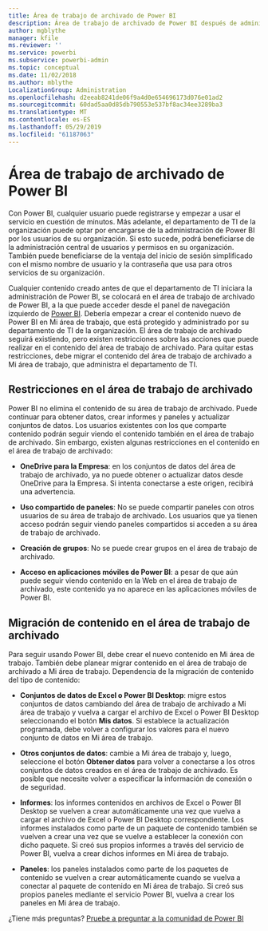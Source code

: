 ```yaml
---
title: Área de trabajo de archivado de Power BI
description: Área de trabajo de archivado de Power BI después de administrar al inquilino de Office 365
author: mgblythe
manager: kfile
ms.reviewer: ''
ms.service: powerbi
ms.subservice: powerbi-admin
ms.topic: conceptual
ms.date: 11/02/2018
ms.author: mblythe
LocalizationGroup: Administration
ms.openlocfilehash: d2eeab8241de06f9a4d0e654696173d076e01ad2
ms.sourcegitcommit: 60dad5aa0d85db790553e537bf8ac34ee3289ba3
ms.translationtype: MT
ms.contentlocale: es-ES
ms.lasthandoff: 05/29/2019
ms.locfileid: "61187063"
---
```

# <a name="power-bi-archived-workspace"></a>Área de trabajo de archivado de Power BI

Con Power BI, cualquier usuario puede registrarse y empezar a usar el servicio en cuestión de minutos.  Más adelante, el departamento de TI de la organización puede optar por encargarse de la administración de Power BI por los usuarios de su organización.  Si esto sucede, podrá beneficiarse de la administración central de usuarios y permisos en su organización. También puede beneficiarse de la ventaja del inicio de sesión simplificado con el mismo nombre de usuario y la contraseña que usa para otros servicios de su organización.

Cualquier contenido creado antes de que el departamento de TI iniciara la administración de Power BI, se colocará en el área de trabajo de archivado de Power BI, a la que puede acceder desde el panel de navegación izquierdo de [Power BI](https://app.powerbi.com). Debería empezar a crear el contenido nuevo de Power BI en Mi área de trabajo, que está protegido y administrado por su departamento de TI de la organización.  El área de trabajo de archivado seguirá existiendo, pero existen restricciones sobre las acciones que puede realizar en el contenido del área de trabajo de archivado.  Para quitar estas restricciones, debe migrar el contenido del área de trabajo de archivado a Mi área de trabajo, que administra el departamento de TI.

## <a name="restrictions-in-your-archived-workspace"></a>Restricciones en el área de trabajo de archivado

Power BI no elimina el contenido de su área de trabajo de archivado. Puede continuar para obtener datos, crear informes y paneles y actualizar conjuntos de datos. Los usuarios existentes con los que comparte contenido podrán seguir viendo el contenido también en el área de trabajo de archivado. Sin embargo, existen algunas restricciones en el contenido en el área de trabajo de archivado:

* **OneDrive para la Empresa**: en los conjuntos de datos del área de trabajo de archivado, ya no puede obtener o actualizar datos desde OneDrive para la Empresa.  Si intenta conectarse a este origen, recibirá una advertencia.

* **Uso compartido de paneles**: No se puede compartir paneles con otros usuarios de su área de trabajo de archivado.  Los usuarios que ya tienen acceso podrán seguir viendo paneles compartidos si acceden a su área de trabajo de archivado.

* **Creación de grupos**: No se puede crear grupos en el área de trabajo de archivado.

* **Acceso en aplicaciones móviles de Power BI**: a pesar de que aún puede seguir viendo contenido en la Web en el área de trabajo de archivado, este contenido ya no aparece en las aplicaciones móviles de Power BI.

## <a name="migrating-content-in-your-archived-workspace"></a>Migración de contenido en el área de trabajo de archivado

Para seguir usando Power BI, debe crear el nuevo contenido en Mi área de trabajo. También debe planear migrar contenido en el área de trabajo de archivado a Mi área de trabajo.  Dependencia de la migración de contenido del tipo de contenido:

* **Conjuntos de datos de Excel o Power BI Desktop**: migre estos conjuntos de datos cambiando del área de trabajo de archivado a Mi área de trabajo y vuelva a cargar el archivo de Excel o Power BI Desktop seleccionando el botón **Mis datos**.  Si establece la actualización programada, debe volver a configurar los valores para el nuevo conjunto de datos en Mi área de trabajo.

* **Otros conjuntos de datos**: cambie a Mi área de trabajo y, luego, seleccione el botón **Obtener datos** para volver a conectarse a los otros conjuntos de datos creados en el área de trabajo de archivado.  Es posible que necesite volver a especificar la información de conexión o de seguridad.

* **Informes**: los informes contenidos en archivos de Excel o Power BI Desktop se vuelven a crear automáticamente una vez que vuelva a cargar el archivo de Excel o Power BI Desktop correspondiente. Los informes instalados como parte de un paquete de contenido también se vuelven a crear una vez que se vuelve a establecer la conexión con dicho paquete. Si creó sus propios informes a través del servicio de Power BI, vuelva a crear dichos informes en Mi área de trabajo.

* **Paneles**: los paneles instalados como parte de los paquetes de contenido se vuelven a crear automáticamente cuando se vuelva a conectar al paquete de contenido en Mi área de trabajo. Si creó sus propios paneles mediante el servicio Power BI, vuelva a crear los paneles en Mi área de trabajo.

¿Tiene más preguntas? [Pruebe a preguntar a la comunidad de Power BI](http://community.powerbi.com/)

